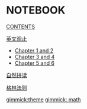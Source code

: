 # NOTEBOOK

[CONTENTS](navigation.md)

[英文观止]()

*   [Chapter 1 and 2](formulation/note1&amp;2.md)
*   [Chapter 3 and 4](formulation/note3&amp;4.md)
*   [Chapter 5 and 6](formulation/note5&amp;6.md)

[自然拼读]()

[格林法则]()

[gimmick:theme](yeti)
[gimmick: math]()